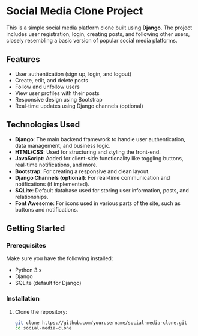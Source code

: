 # Social Media Clone Project

This is a simple social media platform clone built using **Django**. The project includes user registration, login, creating posts, and following other users, closely resembling a basic version of popular social media platforms.

## Features

- User authentication (sign up, login, and logout)
- Create, edit, and delete posts
- Follow and unfollow users
- View user profiles with their posts
- Responsive design using Bootstrap
- Real-time updates using Django channels (optional)

## Technologies Used

- **Django**: The main backend framework to handle user authentication, data management, and business logic.
- **HTML/CSS**: Used for structuring and styling the front-end.
- **JavaScript**: Added for client-side functionality like toggling buttons, real-time notifications, and more.
- **Bootstrap**: For creating a responsive and clean layout.
- **Django Channels (optional)**: For real-time communication and notifications (if implemented).
- **SQLite**: Default database used for storing user information, posts, and relationships.
- **Font Awesome**: For icons used in various parts of the site, such as buttons and notifications.

## Getting Started

### Prerequisites

Make sure you have the following installed:
- Python 3.x
- Django
- SQLite (default for Django)

### Installation

1. Clone the repository:
   ```bash
   git clone https://github.com/yourusername/social-media-clone.git
   cd social-media-clone
